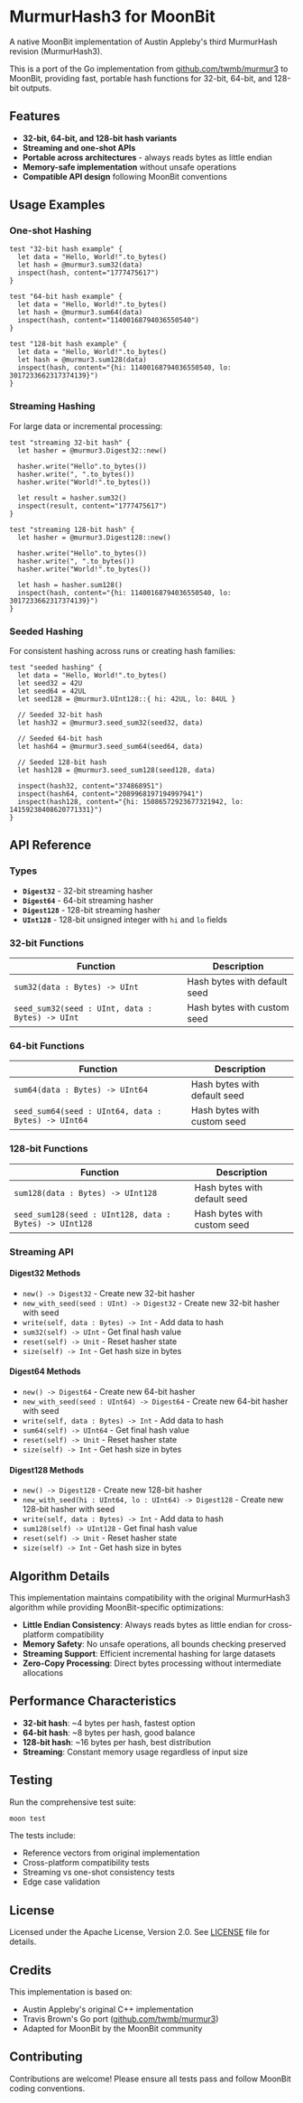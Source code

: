 # MurmurHash3 for MoonBit

A native MoonBit implementation of Austin Appleby's third MurmurHash revision (MurmurHash3).

This is a port of the Go implementation from [github.com/twmb/murmur3](https://github.com/twmb/murmur3) to MoonBit, providing fast, portable hash functions for 32-bit, 64-bit, and 128-bit outputs.

## Features

- **32-bit, 64-bit, and 128-bit hash variants**
- **Streaming and one-shot APIs**
- **Portable across architectures** - always reads bytes as little endian
- **Memory-safe implementation** without unsafe operations
- **Compatible API design** following MoonBit conventions

## Usage Examples

### One-shot Hashing

```moonbit
test "32-bit hash example" {
  let data = "Hello, World!".to_bytes()
  let hash = @murmur3.sum32(data)
  inspect(hash, content="1777475617")
}

test "64-bit hash example" {
  let data = "Hello, World!".to_bytes()
  let hash = @murmur3.sum64(data)
  inspect(hash, content="11400168794036550540")
}

test "128-bit hash example" {
  let data = "Hello, World!".to_bytes()
  let hash = @murmur3.sum128(data)
  inspect(hash, content="{hi: 11400168794036550540, lo: 3017233662317374139}")
}
```

### Streaming Hashing

For large data or incremental processing:

```moonbit
test "streaming 32-bit hash" {
  let hasher = @murmur3.Digest32::new()
  
  hasher.write("Hello".to_bytes())
  hasher.write(", ".to_bytes())
  hasher.write("World!".to_bytes())
  
  let result = hasher.sum32()
  inspect(result, content="1777475617")
}

test "streaming 128-bit hash" {
  let hasher = @murmur3.Digest128::new()
  
  hasher.write("Hello".to_bytes())
  hasher.write(", ".to_bytes())
  hasher.write("World!".to_bytes())
  
  let hash = hasher.sum128()
  inspect(hash, content="{hi: 11400168794036550540, lo: 3017233662317374139}")
}
```

### Seeded Hashing

For consistent hashing across runs or creating hash families:

```moonbit
test "seeded hashing" {
  let data = "Hello, World!".to_bytes()
  let seed32 = 42U
  let seed64 = 42UL
  let seed128 = @murmur3.UInt128::{ hi: 42UL, lo: 84UL }
  
  // Seeded 32-bit hash
  let hash32 = @murmur3.seed_sum32(seed32, data)
  
  // Seeded 64-bit hash  
  let hash64 = @murmur3.seed_sum64(seed64, data)
  
  // Seeded 128-bit hash
  let hash128 = @murmur3.seed_sum128(seed128, data)
  
  inspect(hash32, content="374868951")
  inspect(hash64, content="2089968197194997941")
  inspect(hash128, content="{hi: 15086572923677321942, lo: 14159238408620771331}")
}
```

## API Reference

### Types

- **`Digest32`** - 32-bit streaming hasher
- **`Digest64`** - 64-bit streaming hasher  
- **`Digest128`** - 128-bit streaming hasher
- **`UInt128`** - 128-bit unsigned integer with `hi` and `lo` fields

### 32-bit Functions

| Function | Description |
|----------|-------------|
| `sum32(data : Bytes) -> UInt` | Hash bytes with default seed |
| `seed_sum32(seed : UInt, data : Bytes) -> UInt` | Hash bytes with custom seed |

### 64-bit Functions

| Function | Description |
|----------|-------------|
| `sum64(data : Bytes) -> UInt64` | Hash bytes with default seed |
| `seed_sum64(seed : UInt64, data : Bytes) -> UInt64` | Hash bytes with custom seed |

### 128-bit Functions

| Function | Description |
|----------|-------------|
| `sum128(data : Bytes) -> UInt128` | Hash bytes with default seed |
| `seed_sum128(seed : UInt128, data : Bytes) -> UInt128` | Hash bytes with custom seed |

### Streaming API

#### Digest32 Methods
- `new() -> Digest32` - Create new 32-bit hasher
- `new_with_seed(seed : UInt) -> Digest32` - Create new 32-bit hasher with seed
- `write(self, data : Bytes) -> Int` - Add data to hash
- `sum32(self) -> UInt` - Get final hash value
- `reset(self) -> Unit` - Reset hasher state
- `size(self) -> Int` - Get hash size in bytes

#### Digest64 Methods  
- `new() -> Digest64` - Create new 64-bit hasher
- `new_with_seed(seed : UInt64) -> Digest64` - Create new 64-bit hasher with seed
- `write(self, data : Bytes) -> Int` - Add data to hash
- `sum64(self) -> UInt64` - Get final hash value
- `reset(self) -> Unit` - Reset hasher state
- `size(self) -> Int` - Get hash size in bytes

#### Digest128 Methods  
- `new() -> Digest128` - Create new 128-bit hasher
- `new_with_seed(hi : UInt64, lo : UInt64) -> Digest128` - Create new 128-bit hasher with seed
- `write(self, data : Bytes) -> Int` - Add data to hash
- `sum128(self) -> UInt128` - Get final hash value
- `reset(self) -> Unit` - Reset hasher state
- `size(self) -> Int` - Get hash size in bytes

## Algorithm Details

This implementation maintains compatibility with the original MurmurHash3 algorithm while providing MoonBit-specific optimizations:

- **Little Endian Consistency**: Always reads bytes as little endian for cross-platform compatibility
- **Memory Safety**: No unsafe operations, all bounds checking preserved
- **Streaming Support**: Efficient incremental hashing for large datasets
- **Zero-Copy Processing**: Direct bytes processing without intermediate allocations

## Performance Characteristics

- **32-bit hash**: ~4 bytes per hash, fastest option
- **64-bit hash**: ~8 bytes per hash, good balance
- **128-bit hash**: ~16 bytes per hash, best distribution
- **Streaming**: Constant memory usage regardless of input size

## Testing

Run the comprehensive test suite:

```bash
moon test
```

The tests include:
- Reference vectors from original implementation
- Cross-platform compatibility tests  
- Streaming vs one-shot consistency tests
- Edge case validation

## License

Licensed under the Apache License, Version 2.0. See [LICENSE](LICENSE) file for details.

## Credits

This implementation is based on:
- Austin Appleby's original C++ implementation
- Travis Brown's Go port ([github.com/twmb/murmur3](https://github.com/twmb/murmur3))
- Adapted for MoonBit by the MoonBit community

## Contributing

Contributions are welcome! Please ensure all tests pass and follow MoonBit coding conventions.